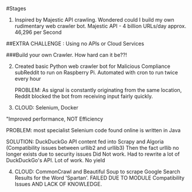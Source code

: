 #Stages


1. Inspired by Majestic API crawling. Wondered could I build my own rudimentary
web crawler bot. 
Majestic API - 4 billion URLs/day
	       approx. 46,296 per Second


##EXTRA CHALLENGE : Using no APIs or Cloud Services

###Build your own Crawler. How hard can it be??!


2. Created basic Python web crawler bot for Malicious Compliance subReddit
to run on Raspberry Pi. Automated with cron to run twice every hour


	PROBLEM: As signal is constantly originating from the same location,
		Reddit blocked the bot from receiving input fairly quickly.


3. CLOUD: Selenium, Docker  

"Improved performance, NOT Efficiency

PROBLEM: most specialist Selenium code found online is written in Java

SOLUTION: DuckDuckGo API content fed into Scrapy and Algoria (Compatibility issues between urllib2 and urllib3) Then the fact urllib no longer exists due to security issues
Did Not work. Had to rewrite a lot of DuckDuckGo's API. Lot of work. No yield

4. CLOUD: CommonCrawl and Beautiful Soup to scrape Google Search Results for the Word 'Spartan'. FAILED DUE TO MODULE Compatibility Issues AND LACK OF KNOWLEDGE.
